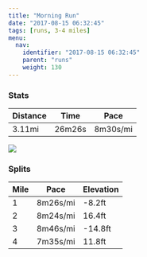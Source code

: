 ```yaml
---
title: "Morning Run"
date: "2017-08-15 06:32:45"
tags: [runs, 3-4 miles]
menu:
  nav:
    identifier: "2017-08-15 06:32:45"
    parent: "runs"
    weight: 130
---
```


### Stats

| Distance | Time | Pace |
|----------|------|------|
|3.11mi|26m26s|8m30s/mi|

<img src='https://maps.googleapis.com/maps/api/staticmap?maptype=roadmap&path=enc:{ujeIdivL`ApN~BdAR|FzA}@QqEvBsDjDKhBdDaKdFOoDbCkElDA~AvDeKlEEgEvAaD~De@pBpD{JxEMsExBeDhDKhBjD_KzEKsE|BmDtCSrBxD}JzE?yF~BoCpCCjBvDaKpEEcFpB}CfDKpBtD_KzEM_FvAeCpDq@vBdCCtAgI~C&key=AIzaSyC1MId7bFpkLXNAaYhBSTb8jLyiSqzbDtM&size=800x800&markers=color:yellow|label:S|53.47182,-2.24931&markers=color:green|label:F|53.470100000000016,-2.252970000000001'>

### Splits

| Mile | Pace | Elevation |
|------|------|-----------|
|1|8m26s/mi|-8.2ft|
|2|8m24s/mi|16.4ft|
|3|8m46s/mi|-14.8ft|
|4|7m35s/mi|11.8ft|
